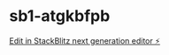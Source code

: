 # sb1-atgkbfpb

[Edit in StackBlitz next generation editor ⚡️](https://stackblitz.com/~/github.com/DUCK1213/sb1-atgkbfpb)